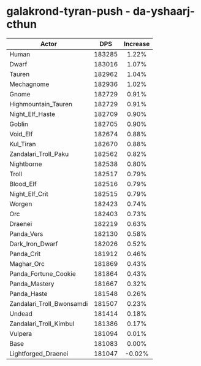 # galakrond-tyran-push - da-yshaarj-cthun
| Actor | DPS | Increase |
|---|:---:|:---:|
|Human|183285|1.22%|
|Dwarf|183016|1.07%|
|Tauren|182962|1.04%|
|Mechagnome|182936|1.02%|
|Gnome|182729|0.91%|
|Highmountain_Tauren|182729|0.91%|
|Night_Elf_Haste|182709|0.90%|
|Goblin|182705|0.90%|
|Void_Elf|182674|0.88%|
|Kul_Tiran|182670|0.88%|
|Zandalari_Troll_Paku|182562|0.82%|
|Nightborne|182538|0.80%|
|Troll|182517|0.79%|
|Blood_Elf|182516|0.79%|
|Night_Elf_Crit|182515|0.79%|
|Worgen|182423|0.74%|
|Orc|182403|0.73%|
|Draenei|182219|0.63%|
|Panda_Vers|182130|0.58%|
|Dark_Iron_Dwarf|182026|0.52%|
|Panda_Crit|181912|0.46%|
|Maghar_Orc|181869|0.43%|
|Panda_Fortune_Cookie|181864|0.43%|
|Panda_Mastery|181667|0.32%|
|Panda_Haste|181548|0.26%|
|Zandalari_Troll_Bwonsamdi|181507|0.23%|
|Undead|181414|0.18%|
|Zandalari_Troll_Kimbul|181386|0.17%|
|Vulpera|181094|0.01%|
|Base|181083|0.00%|
|Lightforged_Draenei|181047|-0.02%|
